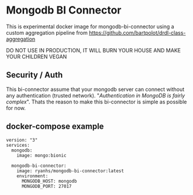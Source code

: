 # Mongodb BI Connector

This is experimental docker image for mongodb-bi-connector using a custom aggregation pipeline from https://github.com/bartpolot/drdl-class-aggregation

DO NOT USE IN PRODUCTION, IT WILL BURN YOUR HOUSE AND MAKE YOUR CHILDREN VEGAN

## Security / Auth

This bi-connector assume that your mongodb server can connect without any authentication (trusted network).
"*Authentication in MongoDB is fairly complex*". Thats the reason to make this bi-connector is simple as possible for now.

## docker-compose example

```
version: "3"
services:
  mongodb:
    image: mongo:bionic
  
  mongodb-bi-connector:
    image: ryanhs/mongodb-bi-connector:latest
    environment:
      MONGODB_HOST: mongodb
      MONGODB_PORT: 27017  

```
